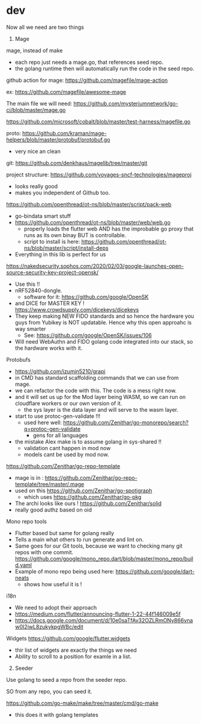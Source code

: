 # dev

Now all we need are two things

1. Mage

mage, instead of make
- each repo just needs a mage.go, that references seed repo. 
- the golang runtime then will automatically run the code in the seed repo.

github action for mage:
https://github.com/magefile/mage-action

ex: https://github.com/magefile/awesome-mage

The main file we will need:
https://github.com/mysteriumnetwork/go-ci/blob/master/mage.go

https://github.com/microsoft/cobalt/blob/master/test-harness/magefile.go

proto: https://github.com/kraman/mage-helpers/blob/master/protobuf/protobuf.go
- very nice an clean

git: https://github.com/denkhaus/magelib/tree/master/git

project structure: https://github.com/voyages-sncf-technologies/mageproj
- looks really good
- makes you independent of Github too.


https://github.com/openthread/ot-ns/blob/master/script/pack-web
- go-bindata smart stuff
- https://github.com/openthread/ot-ns/blob/master/web/web.go
	- properly loads the flutter web AND has the improbable go proxy that runs as its own binay BUT is controllable.
	- script to install is here: https://github.com/openthread/ot-ns/blob/master/script/install-deps
- Everything in this lib is perfect for us

https://nakedsecurity.sophos.com/2020/02/03/google-launches-open-source-security-key-project-opensk/
- Use this !!
- nRF52840-dongle.
	- software for it: https://github.com/google/OpenSK
- and DICE for MASTER KEY ! https://www.crowdsupply.com/dicekeys/dicekeys
- They keep making NEW FIDO standards and so hence the hardware you guys from Yubikey is NOT updatable. Hence why this open approahc is way smarter
	- See: https://github.com/google/OpenSK/issues/106
- Will need WebAuthn and FIDO golang code integrated into our stack, so the hardware works with it.


Protobufs
- https://github.com/izumin5210/grapi
- in CMD has standard scaffolding commands that we can use from mage.
- we can refactor the code with this. The code is a mess right now.
- and it will set us up for the Mod layer being WASM, so we can run on cloudflare workers or our own version of it.
	- the sys layer is the data layer and will serve to the wasm layer.
- start to use protoc-gen-validate !!!
	- used here well: https://github.com/Zenithar/go-monorepo/search?q=protoc-gen-validate
		- gens for all languages 
- the mistake Alex make is to assume golang in sys-shared !!
	- validation cant happen in mod now
	- models cant be used by mod now.

https://github.com/Zenithar/go-repo-template
- mage is in : https://github.com/Zenithar/go-repo-template/tree/master/.mage
- used on this https://github.com/Zenithar/go-spotigraph
	- which uses https://github.com/Zenithar/go-pkg
- The archi looks like ours !
https://github.com/Zenithar/solid
- really good authz based on oid

Mono repo tools

- Flutter based but same for golang really
- Tells a main what others to run generate and lint on.
- Same goes for our Git tools, because we want to checking many git repos with one commit.
https://github.com/google/mono_repo.dart/blob/master/mono_repo/build.yaml
- Example of mono repo being used here: https://github.com/google/dart-neats
	- shows how useful it is !

i18n
- We need to adopt their approach
- https://medium.com/flutter/announcing-flutter-1-22-44f146009e5f
- https://docs.google.com/document/d/10e0saTfAv32OZLRmONy866vnaw0I2jwL8zukykpgWBc/edit


Widgets
https://github.com/google/flutter.widgets
- thir list of widgets are exactly the things we need
- Ability to scroll to a position for examle in a list.

2. Seeder

Use golang to seed a repo from the seeder repo.

SO from any repo, you can seed it.

https://github.com/go-make/make/tree/master/cmd/go-make
- this does it with golang templates